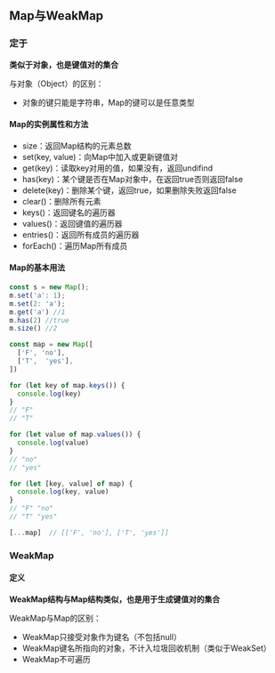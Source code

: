 ## Map与WeakMap

### 定于

**类似于对象，也是键值对的集合**

与对象（Object）的区别：

* 对象的键只能是字符串，Map的键可以是任意类型

#### Map的实例属性和方法

* size：返回Map结构的元素总数
* set(key, value)：向Map中加入或更新键值对
* get(key)：读取key对用的值，如果没有，返回undifind
* has(key)：某个键是否在Map对象中，在返回true否则返回false
* delete(key)：删除某个键，返回true，如果删除失败返回false
* clear()：删除所有元素
* keys()：返回键名的遍历器
* values()：返回键值的遍历器
* entries()：返回所有成员的遍历器
* forEach()：遍历Map所有成员

#### Map的基本用法

```javascript
const s = new Map();
m.set('a': 1);
m.set(2: 'a');
m.get('a') //1
m.has(2) //true
m.size() //2
```



```javascript
const map = new Map([
  ['F', 'no'],
  ['T',  'yes'],
])

for (let key of map.keys()) {
  console.log(key)
}
// "F"
// "T"

for (let value of map.values()) {
  console.log(value)
}
// "no"
// "yes"

for (let [key, value] of map) {
  console.log(key, value)
}
// "F" "no"
// "T" "yes"

[...map]  // [['F', 'no'], ['T', 'yes']]

```

### WeakMap

#### 定义

**WeakMap结构与Map结构类似，也是用于生成键值对的集合**

WeakMap与Map的区别：

* WeakMap只接受对象作为键名（不包括null）
* WeakMap键名所指向的对象，不计入垃圾回收机制（类似于WeakSet）
* WeakMap不可遍历